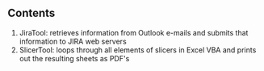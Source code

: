 ## Contents

1. JiraTool: retrieves information from Outlook e-mails and submits that information to JIRA web servers
2. SlicerTool: loops through all elements of slicers in Excel VBA and prints out the resulting sheets as PDF's
